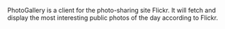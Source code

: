 PhotoGallery is a client for the photo-sharing site Flickr.
It will fetch and display the most interesting public photos of the day according to Flickr.
